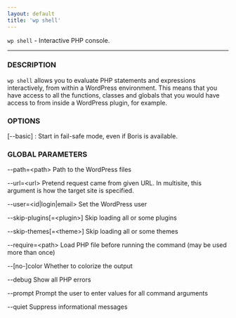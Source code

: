 ```yaml
---
layout: default
title: 'wp shell'
---
```


`wp shell` - Interactive PHP console.

<hr />

### DESCRIPTION

`wp shell` allows you to evaluate PHP statements and expressions interactively, from within a WordPress environment. This means that you have access to all the functions, classes and globals that you would have access to from inside a WordPress plugin, for example.

### OPTIONS

[\--basic]
: Start in fail-safe mode, even if Boris is available.

### GLOBAL PARAMETERS

  \--path=&lt;path&gt;
      Path to the WordPress files

  \--url=&lt;url&gt;
      Pretend request came from given URL. In multisite, this argument is how the target site is specified.

  \--user=&lt;id|login|email&gt;
      Set the WordPress user

  \--skip-plugins[=&lt;plugin&gt;]
      Skip loading all or some plugins

  \--skip-themes[=&lt;theme&gt;]
      Skip loading all or some themes

  \--require=&lt;path&gt;
      Load PHP file before running the command (may be used more than once)

  \--[no-]color
      Whether to colorize the output

  \--debug
      Show all PHP errors

  \--prompt
      Prompt the user to enter values for all command arguments

  \--quiet
      Suppress informational messages



